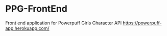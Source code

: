 # PPG-FrontEnd
Front end application for Powerpuff Girls Character API
https://powerpuff-app.herokuapp.com/
